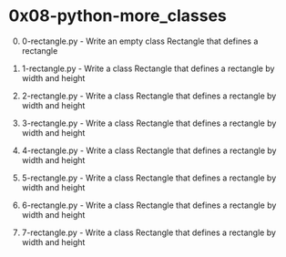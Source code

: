 # 0x08-python-more_classes

0. 0-rectangle.py - Write an empty class Rectangle that defines a rectangle

1. 1-rectangle.py - Write a class Rectangle that defines a rectangle by width and height

2. 2-rectangle.py - Write a class Rectangle that defines a rectangle by width and height

3. 3-rectangle.py - Write a class Rectangle that defines a rectangle by width and height

4. 4-rectangle.py - Write a class Rectangle that defines a rectangle by width and height

5. 5-rectangle.py - Write a class Rectangle that defines a rectangle by width and height

6. 6-rectangle.py - Write a class Rectangle that defines a rectangle by width and height

7. 7-rectangle.py - Write a class Rectangle that defines a rectangle by width and height
